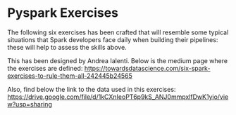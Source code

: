 # Pyspark Exercises

The following six exercises has been crafted that will resemble some typical situations that Spark developers face daily when building their pipelines: these will help to assess the skills above.

This has been designed by Andrea Ialenti. Below is the medium page where the exercises are defined:
https://towardsdatascience.com/six-spark-exercises-to-rule-them-all-242445b24565

Also, find below the link to the data used in this exercises:
https://drive.google.com/file/d/1kCXnIeoPT6p9kS_ANJ0mmpxlfDwK1yio/view?usp=sharing
